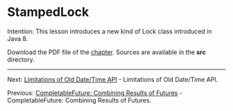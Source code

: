 # StampedLock

Intention: This lesson introduces a new kind of Lock class introduced in Java 8.

Download the PDF file of the [chapter](chapter_30.pdf). Sources are available in the <b>src</b> directory. 


<hr>

Next: [Limitations of Old Date/Time API](chapter_31.md "Limitations of Old Date/Time API") - 
Limitations of Old Date/Time API.

Previous: [CompletableFuture: Combining Results of Futures](chapter_29.md "CompletableFuture: Combining Results of Futures") - 
CompletableFuture: Combining Results of Futures.